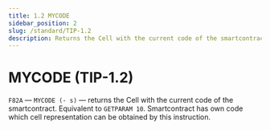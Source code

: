 ```yaml
---
title: 1.2 MYCODE
sidebar_position: 2
slug: /standard/TIP-1.2
description: Returns the Cell with the current code of the smartcontract
---
```


# MYCODE (TIP-1.2)

`F82A` — `MYCODE (- s)` — returns the Cell with the current code of the smartcontract. Equivalent to `GETPARAM 10`. Smartcontract has own code which cell representation can be obtained by this instruction.
